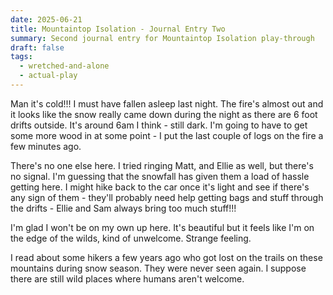 ```yaml
---
date: 2025-06-21
title: Mountaintop Isolation - Journal Entry Two
summary: Second journal entry for Mountaintop Isolation play-through
draft: false
tags:
  - wretched-and-alone
  - actual-play
---
```

Man it's cold!!! I must have fallen asleep last night. The fire's almost out and it looks like the snow really came down during the night as there are 6 foot drifts outside. It's around 6am I think - still dark. I'm going to have to get some more wood in at some point - I put the last couple of logs on the fire a few minutes ago.

There's no one else here. I tried ringing Matt, and Ellie as well, but there's no signal. I'm guessing that the snowfall has given them a load of hassle getting here. I might hike back to the car once it's light and see if there's any sign of them - they'll probably need help getting bags and stuff through the drifts - Ellie and Sam always bring too much stuff!!!

I'm glad I won't be on my own up here. It's beautiful but it feels like I'm on the edge of the wilds, kind of unwelcome. Strange feeling.

I read about some hikers a few years ago who got lost on the trails on these mountains during snow season. They were never seen again. I suppose there are still wild places where humans aren't welcome.
